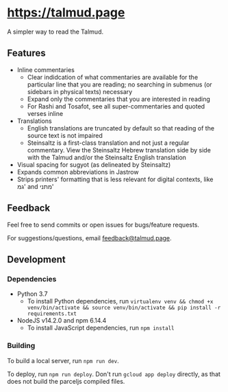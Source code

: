 # https://talmud.page

A simpler way to read the Talmud.

## Features

- Inline commentaries
  - Clear indidcation of what commentaries are available for the particular line that you are reading; no searching in submenus (or sidebars in physical texts) necessary
  - Expand only the commentaries that you are interested in reading
  - For Rashi and Tosafot, see all super-commentaries and quoted verses inline
- Translations
  - English translations are truncated by default so that reading of the source text is not impaired
  - Steinsaltz is a first-class translation and not just a regular commentary. View the Steinsaltz Hebrew translation side by side with the Talmud and/or the Steinsaltz English translation
- Visual spacing for sugyot (as delineated by Steinsaltz)
- Expands common abbreviations in Jastrow
- Strips printers' formatting that is less relevant for digital contexts, like גמ' and מתני'

## Feedback

Feel free to send commits or open issues for bugs/feature requests.

For suggestions/questions, email feedback@talmud.page.

## Development

### Dependencies

- Python 3.7
    - To install Python dependencies, run
      `virtualenv venv && chmod +x venv/bin/activate && source venv/bin/activate && pip install -r requirements.txt`
- NodeJS v14.2.0 and npm 6.14.4
    - To install JavaScript dependencies, run `npm install`

### Building

To build a local server, run `npm run dev`.

To deploy, run `npm run deploy`. Don't run `gcloud app deploy` directly, as that does not build the parceljs compiled files.
